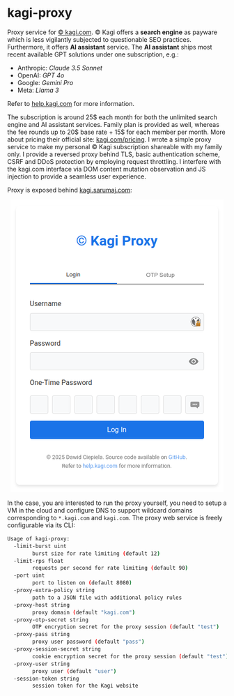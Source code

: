 # kagi-proxy

Proxy service for [© kagi.com](https://kagi.com). © Kagi offers a **search engine** as payware which is less vigilantly subjected to questionable SEO practices. Furthermore, it offers **AI assistant** service. The **AI assistant** ships most recent available GPT solutions under one subscription, e.g.:

- Anthropic: _Claude 3.5 Sonnet_
- OpenAI: _GPT 4o_
- Google: _Gemini Pro_
- Meta: _Llama 3_

Refer to [help.kagi.com](https://help.kagi.com) for more information.

The subscription is around 25$ each month for both the unlimited search engine and AI assistant services. Family plan is provided as well, whereas the fee rounds up to 20$ base rate + 15$ for each member per month. More about pricing their official site: [kagi.com/pricing](https://kagi.com/pricing). I wrote a simple proxy service to make my personal © Kagi subscription shareable with my family only. I provide a reversed proxy behind TLS, basic authentication scheme, CSRF and DDoS protection by employing request throttling. I interfere with the kagi.com interface via DOM content mutation observation and JS injection to provide a seamless user experience.

Proxy is exposed behind [kagi.sarumaj.com](https://kagi.sarumaj.com):

<p align="center" width="100%">
    <a href="https://kagi.sarumaj.com" target="_blank">
        <img src="doc/image.png" alt="screenshot">
    </img></a>
</p>

In the case, you are interested to run the proxy yourself, you need to setup a VM in the cloud and configure DNS to support wildcard domains corresponding to `*.kagi.com` and `kagi.com`. The proxy web service is freely configurable via its CLI:

```bash
Usage of kagi-proxy:
  -limit-burst uint
        burst size for rate limiting (default 12)
  -limit-rps float
        requests per second for rate limiting (default 90)
  -port uint
        port to listen on (default 8080)
  -proxy-extra-policy string
        path to a JSON file with additional policy rules
  -proxy-host string
        proxy domain (default "kagi.com")
  -proxy-otp-secret string
        OTP encryption secret for the proxy session (default "test")
  -proxy-pass string
        proxy user password (default "pass")
  -proxy-session-secret string
        cookie encryption secret for the proxy session (default "test")
  -proxy-user string
        proxy user (default "user")
  -session-token string
        session token for the Kagi website
```
